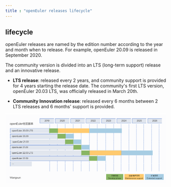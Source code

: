 ```yaml
---
title : "openEuler releases lifecycle"
---
```


<div class="markdown">

## lifecycle

openEuler releases are named by the edition number according to the year and month when to release. For example, openEuler 20.09 is released in September 2020.

The community version is divided into an LTS (long-term support) release and an innovative release.

- **LTS release**: released every 2 years, and community support is provided for 4 years starting the release date. The community's first LTS version, openEuler 20.03 LTS, was officially released in March 20th.

- **Community Innovation release**: released every 6 months between 2 LTS releases and 6 months' support is provided.

![](./lifecycle.png)

</div>
